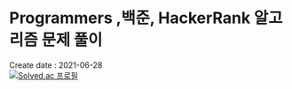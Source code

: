 # Programmers ,백준, HackerRank 알고리즘 문제 풀이 
Create date : 2021-06-28 <br />
[![Solved.ac
프로필](http://mazassumnida.wtf/api/v2/generate_badge?boj=dark6ro)](https://solved.ac/dark6ro)
